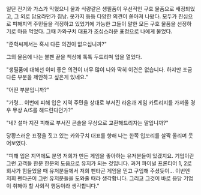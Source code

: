 일단 전기와 가스가 막혔으니 물과 식량같은 생필품이 우선적인 구호 물품으로 배정되었고, 그 외로 담요라던가 침낭. 옷가지 등등 다양한 의견이 쏟아져 나왔다. 
모두가 진심으로 피해지역 주민들을 걱정하고 있었기에 가능한 그들이 말한 모든 구호 물품을 선정하기로 마음 먹었다. 
그때 카와구치 대표가 조심스러운 표정으로 나에게 물었다. 

"준혁씨께서는 혹시 다른 의견이 없으십니까?" 

그의 물음에 나는 볼펜 끝을 책상에 톡톡 두드리며 입을 열었다. 

"생필품에 대해선 이미 좋은 의견이 너무 많이 나와 딱히 이견은 없습니다. 하지만 조금 다른 부분을 제안하고 싶은게 있네요." 

"어떤 부분입니까?" 

"가령... 이번에 피해 입은 지역 주민을 상대로 부서진 라온과 게임 카트리지를 가져올 경우 무상 A/S를 해드린다던가?" 

"네? 설마 지진 피해로 부서진 콘솔을 무상으로 교환해드리자는 말입니까?" 

당황스러운 표정을 짓고 있는 카와구치 대표를 향해 나는 한쪽 입꼬리를 살짝 올리며 웃어보였다. 

"피해 입은 지역에도 분명 저희가 만든 게임을 좋아하는 유저분들이 있겠지요. 
기업이란 그런 고객들 한분 한분의 도움으로 유지가 되는 것입니다. 과거 파이널 프론티어 1, 2로 회사가 힘들었을 때 유저분들께서 저희 펜타곤 게임을 믿고 구입해 주셨듯이... 이번엔 저희 펜타곤이 그런 유저분들을 도와줄 때라 생각합니다. 그리고 그것이 바로 응당 기업이 취해야 할 사회적 행동이라 생각합니다." 
